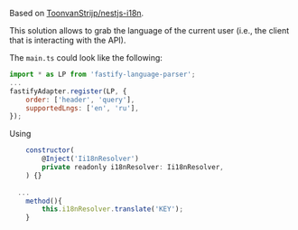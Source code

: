 Based on [ToonvanStrijp/nestjs-i18n](https://github.com/ToonvanStrijp/nestjs-i18n).

This solution allows to grab the language of the current user (i.e., the client that is interacting with the API).

The  `main.ts` could look like the following:
```javascript
import * as LP from 'fastify-language-parser';
...
fastifyAdapter.register(LP, {
    order: ['header', 'query'],
    supportedLngs: ['en', 'ru'],
});
```
Using 
```javascript
    constructor(
        @Inject('Ii18nResolver')
        private readonly i18nResolver: Ii18nResolver,
    ) {}
  
  ...
    method(){
        this.i18nResolver.translate('KEY');
    }
```
